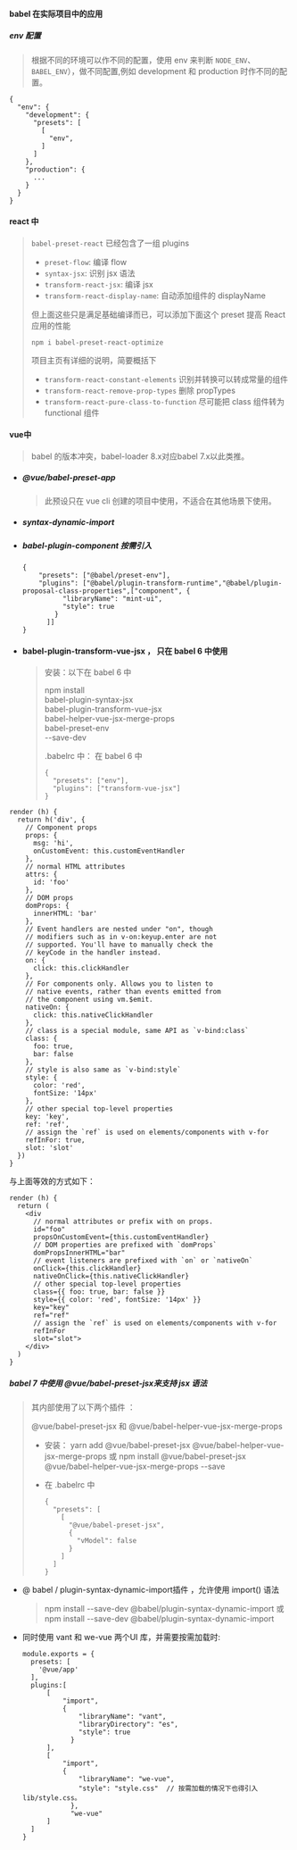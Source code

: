 #### babel 在实际项目中的应用

##### env 配置

> 根据不同的环境可以作不同的配置，使用 env 来判断 `NODE_ENV`、`BABEL_ENV`），做不同配置,例如  development 和 production 时作不同的配置。

```
{
  "env": {
    "development": {
      "presets": [
        [
          "env",
        ]
      ]
    },
    "production": {
      ...
    }
  }
}
```



#### react 中

> `babel-preset-react` 已经包含了一组 plugins
>
> - `preset-flow`: 编译 flow
> - `syntax-jsx`: 识别 jsx 语法
> - `transform-react-jsx`: 编译 jsx
> - `transform-react-display-name`: 自动添加组件的 displayName
>
> 但上面这些只是满足基础编译而已，可以添加下面这个 preset 提高 React 应用的性能
>
> ```
> npm i babel-preset-react-optimize
> ```
>
> 项目主页有详细的说明，简要概括下
>
> - `transform-react-constant-elements`
>   识别并转换可以转成常量的组件
> - `transform-react-remove-prop-types`
>   删除 propTypes
> - `transform-react-pure-class-to-function`
>   尽可能把 class 组件转为 functional 组件

#### vue中

> babel 的版本冲突，babel-loader 8.x对应babel 7.x以此类推。

- ##### @vue/babel-preset-app

  > 此预设只在 vue cli 创建的项目中使用，不适合在其他场景下使用。

- ##### syntax-dynamic-import

- ##### babel-plugin-component  按需引入

  ```
  {
      "presets": ["@babel/preset-env"],
      "plugins": ["@babel/plugin-transform-runtime","@babel/plugin-proposal-class-properties",["component", {
            "libraryName": "mint-ui",
            "style": true
          }
        ]]
  }
  ```

- #### babel-plugin-transform-vue-jsx ， 只在 babel 6 中使用

  > 安装：以下在 babel 6 中
  >
  > npm install\
  >   babel-plugin-syntax-jsx\
  >   babel-plugin-transform-vue-jsx\
  >   babel-helper-vue-jsx-merge-props\
  >   babel-preset-env\
  >   --save-dev
  >
  > .babelrc 中： 在 babel 6 中
  >
  > ```
  > {
  >   "presets": ["env"],
  >   "plugins": ["transform-vue-jsx"]
  > }
  > ```

```
render (h) {
  return h('div', {
    // Component props
    props: {
      msg: 'hi',
      onCustomEvent: this.customEventHandler
    },
    // normal HTML attributes
    attrs: {
      id: 'foo'
    },
    // DOM props
    domProps: {
      innerHTML: 'bar'
    },
    // Event handlers are nested under "on", though
    // modifiers such as in v-on:keyup.enter are not
    // supported. You'll have to manually check the
    // keyCode in the handler instead.
    on: {
      click: this.clickHandler
    },
    // For components only. Allows you to listen to
    // native events, rather than events emitted from
    // the component using vm.$emit.
    nativeOn: {
      click: this.nativeClickHandler
    },
    // class is a special module, same API as `v-bind:class`
    class: {
      foo: true,
      bar: false
    },
    // style is also same as `v-bind:style`
    style: {
      color: 'red',
      fontSize: '14px'
    },
    // other special top-level properties
    key: 'key',
    ref: 'ref',
    // assign the `ref` is used on elements/components with v-for
    refInFor: true,
    slot: 'slot'
  })
}
```

与上面等效的方式如下：

```
render (h) {
  return (
    <div
      // normal attributes or prefix with on props.
      id="foo"
      propsOnCustomEvent={this.customEventHandler}
      // DOM properties are prefixed with `domProps`
      domPropsInnerHTML="bar"
      // event listeners are prefixed with `on` or `nativeOn`
      onClick={this.clickHandler}
      nativeOnClick={this.nativeClickHandler}
      // other special top-level properties
      class={{ foo: true, bar: false }}
      style={{ color: 'red', fontSize: '14px' }}
      key="key"
      ref="ref"
      // assign the `ref` is used on elements/components with v-for
      refInFor
      slot="slot">
    </div>
  )
}
```

##### babel 7 中使用  @vue/babel-preset-jsx来支持 jsx 语法

> 其内部使用了以下两个插件 ：
>
> @vue/babel-preset-jsx  和 @vue/babel-helper-vue-jsx-merge-props
>
> - 安装： yarn add @vue/babel-preset-jsx @vue/babel-helper-vue-jsx-merge-props  或 npm install @vue/babel-preset-jsx @vue/babel-helper-vue-jsx-merge-props --save
>
> - 在 .babelrc 中
>
>   ```
>   {
>     "presets": [
>       [
>         "@vue/babel-preset-jsx",
>         {
>           "vModel": false
>         }
>       ]
>     ]
>   }
>   ```

- @ babel / plugin-syntax-dynamic-import插件 ，允许使用 import() 语法

  > npm install --save-dev @babel/plugin-syntax-dynamic-import 或 npm install --save-dev @babel/plugin-syntax-dynamic-import

- 同时使用 vant 和 we-vue 两个UI 库，并需要按需加载时:

  ```
  module.exports = {
    presets: [
      '@vue/app'
    ],
    plugins:[
        [
            "import",
            {
                "libraryName": "vant",
                "libraryDirectory": "es",
                "style": true
              }
        ],
        [
            "import",
            {
                "libraryName": "we-vue",
                "style": "style.css"  // 按需加载的情况下也得引入 lib/style.css。
              },
              "we-vue"
        ]
    ]
  }
  ```

  